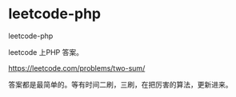 # leetcode-php
leetcode-php

leetcode 上PHP 答案。

https://leetcode.com/problems/two-sum/


答案都是最简单的。等有时间二刷，三刷，在把厉害的算法，更新进来。
